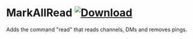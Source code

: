 # MarkAllRead [![Download](https://media.wtf/31024660)](https://betterdiscord.net/ghdl?id=3546 "MarkAllRead")
Adds the command "read" that reads channels, DMs and removes pings.
